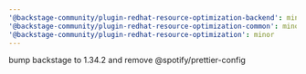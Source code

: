 ```yaml
---
'@backstage-community/plugin-redhat-resource-optimization-backend': minor
'@backstage-community/plugin-redhat-resource-optimization-common': minor
'@backstage-community/plugin-redhat-resource-optimization': minor
---
```


bump backstage to 1.34.2 and remove @spotify/prettier-config
